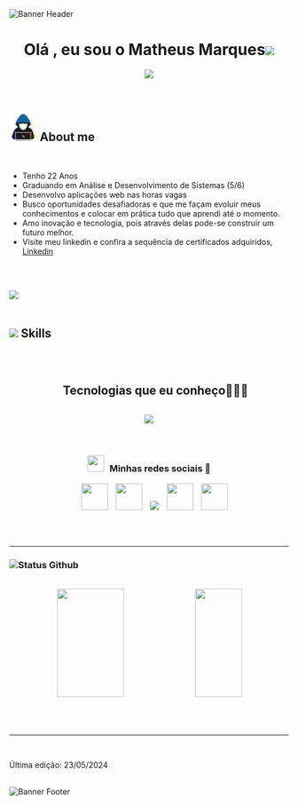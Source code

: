 <img src="assets/Header.mp4" alt="Banner Header">

<h1 align="center"><b>Olá , eu sou o Matheus Marques</b><img src="https://media.giphy.com/media/hvRJCLFzcasrR4ia7z/giphy.gif" width="35"></h1>

<p align="center">
  <a href="https://github.com/DenverCoder1/readme-typing-svg"><img src="https://readme-typing-svg.herokuapp.com?font=Time+New+Roman&color=cyan&size=25&center=true&vCenter=true&width=600&height=100&lines=Disponível+para+novas+oportunidades;Apaixonado+por+programação..&hearts;++;Buscando+inovação+e+criatividade;Entusiasta+de+desafios...;Ativo,+sempre+aprendendo"></a>
</p>
<br>

## <picture align="center"><img src = "https://github.com/0xAbdulKhalid/0xAbdulKhalid/raw/main/assets/mdImages/about_me.gif" width = 50px></picture> **About me**

<br>

- Tenho 22 Anos
- Graduando em Análise e Desenvolvimento de Sistemas (5/6)
- Desenvolvo aplicações web nas horas vagas
- Busco oportunidades desafiadoras e que me façam evoluir meus conhecimentos e colocar em prática tudo que aprendi até o momento.
- Amo inovação e tecnologia, pois através delas pode-se construir um futuro melhor.
- Visite meu linkedin e confira a sequência de certificados adquiridos, [Linkedin](https://www.linkedin.com/in/matheus-henrique-couto-marques/)

<br><br>

<img src="https://user-images.githubusercontent.com/73097560/115834477-dbab4500-a447-11eb-908a-139a6edaec5c.gif"><br><br>

## <img src="https://media2.giphy.com/media/QssGEmpkyEOhBCb7e1/giphy.gif?cid=ecf05e47a0n3gi1bfqntqmob8g9aid1oyj2wr3ds3mg700bl&rid=giphy.gif" width ="25"><b> Skills</b>
<br>
<div id="user-content-toc">
  <ul align="center">
    <summary><h2 style="display: inline-block">Tecnologias que eu conheço👨🏻‍💻</h2></summary>
  </ul>
</div>
<!--tech stack icons-->
<p align="center">
  <a href="https://skillicons.dev">
    <img src="https://skillicons.dev/icons?i=php,py,mysql,mongo,cs,html,css,bootstrap,js,react,vue,git,github,linux,vscode,laravel&perline=4" />
  </a>
</p>
<br> 
<h3 align="center" > <img src="https://media.giphy.com/media/iY8CRBdQXODJSCERIr/giphy.gif" width="30" height="30" style="margin-right: 10px;">Minhas redes sociais 🤝 </h3>

<p align="center">

 <div align="center"  class="icons-social" style="margin-left: 10px;">
        <a style="margin-left: 10px;"  target="_blank" href="https://www.linkedin.com/in/matheus-henrique-couto-marques/">
			<img width="48"  height="48" src="https://img.icons8.com/3d-fluency/94/linkedin.png"></a>
        <a style="margin-left: 10px;" target="_blank" href="https://github.com/DevMatheusMarques">
		<img width="48"  height="48" src="https://img.icons8.com/3d-fluency/94/github.png"></a>
		<a style="margin-left: 10px;" target="_blank" href="https://wa.me/5518981886018/">
				<img src="https://img.icons8.com/fluency/48/whatsapp.png"></a>
    <a style="margin-left: 10px;" target="_blank" href="https://www.instagram.com/theus_cmarques/">
			<img width="48"  height="48" src="https://img.icons8.com/arcade/64/instagram-new.png"></a>
    <a style="margin-left: 10px;" target="_blank" href="mailto:estudosfatecmhcm@gmail.com">
			<img width="48"  height="48" src="https://img.icons8.com/arcade/64/gmail.png"></a>
      </div>

</p>

<br>
<br>

-----

<h3><img src="https://media.giphy.com/media/iY8CRBdQXODJSCERIr/giphy.gif" width="35">Status Github</h3>
<br>
<div align="center">
  <img width="49%" height="195px" src="https://github-profile-summary-cards.vercel.app/api/cards/stats?username=devmatheusmarques&theme=react&show_icons=true"/>
  <img width="41%" height="195px" src="https://github-readme-stats.vercel.app/api/top-langs/?username=devmatheusmarques&layout=compact&theme=react&hide_border=true" />
</div>
</a>
</div>

<br>
<br>
<br>

-----

<br>

Última edição: 23/05/2024

<br>

<img src="assets/Footer.mp4" alt="Banner Footer">
